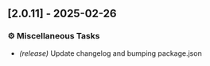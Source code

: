 ## [2.0.11] - 2025-02-26

### ⚙️ Miscellaneous Tasks

- *(release)* Update changelog and bumping package.json

<!-- generated by git-cliff -->
